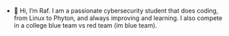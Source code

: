 - 👋 Hi, I’m Raf. I am a passionate cybersecurity student that does coding, from Linux to Phyton, and always improving and learning. I also compete in a college blue team vs red team (im blue team).



<!---
RafaKuh/RafaKuh is a ✨ special ✨ repository because its `README.md` (this file) appears on your GitHub profile.
You can click the Preview link to take a look at your changes.
--->
